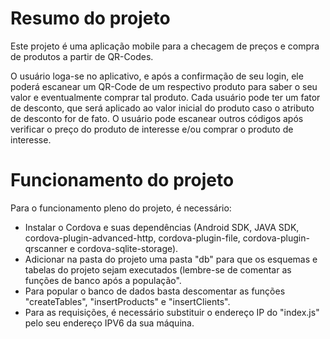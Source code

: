 # Resumo do projeto

Este projeto é uma aplicação mobile para a checagem de preços e compra de produtos a partir de QR-Codes.

O usuário loga-se no aplicativo, e após a confirmação de seu login, ele poderá escanear um QR-Code de um respectivo produto para saber o seu valor e eventualmente comprar tal produto. Cada usuário pode ter um fator de desconto, que será aplicado ao valor inicial do produto caso o atributo de desconto for de fato. O usuário pode escanear outros códigos após verificar o preço do produto de interesse e/ou comprar o produto de interesse.

# Funcionamento do projeto

Para o funcionamento pleno do projeto, é necessário:

<ul>
<li> Instalar o Cordova e suas dependências (Android SDK, JAVA SDK, cordova-plugin-advanced-http, cordova-plugin-file, cordova-plugin-qrscanner e cordova-sqlite-storage). </li>
<li> Adicionar na pasta do projeto uma pasta "db" para que os esquemas e tabelas do projeto sejam executados (lembre-se de comentar as funções de banco após a população". </li>
<li> Para popular o banco de dados basta descomentar as funções "createTables", "insertProducts" e "insertClients". </li>
<li> Para as requisições, é necessário substituir o endereço IP do "index.js" pelo seu endereço IPV6 da sua máquina. </li>
  </ul>


